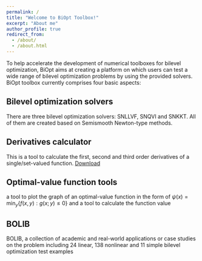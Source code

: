 ```yaml
---
permalink: /
title: "Welcome to BiOpt Toolbox!"
excerpt: "About me"
author_profile: true
redirect_from: 
  - /about/
  - /about.html
---
```


To help accelerate the development of numerical toolboxes for bilevel optimization, BiOpt aims at creating a platform on which users can test a wide range of bilevel optimization problems by using the provided solvers. BiOpt toolbox currently comprises four basic aspects:

Bilevel optimization solvers
---
There are three bilevel optimization solvers: SNLLVF, SNQVI and SNKKT. All of them are created based on Semismooth Newton-type methods. 

Derivatives calculator
---
This is a tool to calculate the first, second and third order derivatives of a single/set-valued function. [Download](\files\GetDerivatives)

Optimal-value function tools
---
a tool to plot the graph of an optimal-value function in the form of  $\psi(x) = \min_{y} \{f(x, y):g(x; y)\leq 0\}$ and a tool to calculate the function value

BOLIB
---
BOLIB,  a collection of academic and real-world applications or case studies on the problem including 24 linear, 138 nonlinear and 11 simple bilevel optimization test examples 

